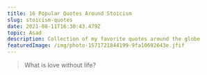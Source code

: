 ```yaml
---
title: 16 Popular Quotes Around Stoicism
slug: stoicism-quotes
date: 2021-08-11T16:30:43.479Z
topic: Asad
description: Collection of my favorite quotes around the globe
featuredImage: /img/photo-1571721844199-9fa10692643e.jfif
---
```

> What is love without life?

